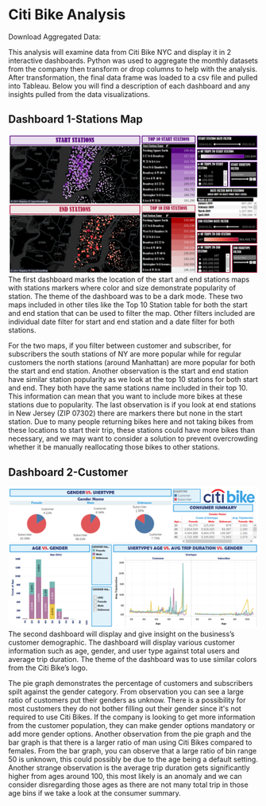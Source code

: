 # Citi Bike Analysis
Download Aggregated Data: 

This analysis will examine data from Citi Bike NYC and display it in 2 interactive dashboards. Python was used to aggregate the monthly datasets from the company then transform or drop columns to help with the analysis. After transformation, the final data frame was loaded to a csv file and pulled into Tableau. Below you will find a description of each dashboard and any insights pulled from the data visualizations.

## Dashboard 1-Stations Map
![Dashboard Station Map](Images/Dashboard1.PNG)
The first dashboard marks the location of the start and end stations maps with stations markers where color and size demonstrate popularity of station. The theme of the dashboard was to be a dark mode. These two maps included in other tiles like the Top 10 Station table for both the start and end station that can be used to filter the map. Other filters included are individual date filter for start and end station and a date filter for both stations. 


For the two maps, if you filter between customer and subscriber, for subscribers the south stations of NY are more popular while for regular customers the north stations (around Manhattan) are more popular for both the start and end station. Another observation is the start and end station have similar station popularity as we look at the top 10 stations for both start and end. They both have the same stations name included in their top 10. This information can mean that you want to include more bikes at these stations due to popularity. The last observation is if you look at end stations in New Jersey (ZIP 07302) there are markers there but none in the start station. Due to many people returning bikes here and not taking bikes from these locations to start their trip, these stations could have more bikes than necessary, and we may want to consider a solution to prevent overcrowding whether it be manually reallocating those bikes to other stations.

## Dashboard 2-Customer
![Dashboard Customer](Images/Dashboard2.PNG)
The second dashboard will display and give insight on the business’s customer demographic. The dashboard will display various customer information such as age, gender, and user type against total users and average trip duration. The theme of the dashboard was to use similar colors from the Citi Bike’s logo. 


The pie graph demonstrates the percentage of customers and subscribers spilt against the gender category. From observation you can see a large ratio of customers put their genders as unknow. There is a possibility for most customers they do not bother filling out their gender since it's not required to use Citi Bikes. If the company is looking to get more information from the customer population, they can make gender options mandatory or add more gender options. Another observation from the pie graph and the bar graph is that there is a larger ratio of man using Citi Bikes compared to females. From the bar graph, you can observe that a large ratio of bin range 50 is unknown, this could possibly be due to the age being a default setting. Another strange observation is the average trip duration gets significantly higher from ages around 100, this most likely is an anomaly and we can consider disregarding those ages as there are not many total trip in those age bins if we take a look at the consumer summary.
